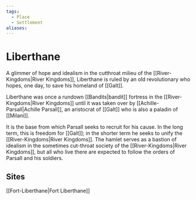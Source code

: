 ```yaml
---
tags:
  - Place
  - Settlement
aliases:
---
```

# Liberthane
A glimmer of hope and idealism in the cutthroat milieu of the [[River-Kingdoms|River Kingdoms]], Liberthane is ruled by an old revolutionary who hopes, one day, to save his homeland of [[Galt]].  

Liberthane was once a rundown [[Bandits|bandit]] fortress in the [[River-Kingdoms|River Kingdoms]] until it was taken over by [[Achille-Parsall|Achille Parsall]], an aristocrat of [[Galt]] who is also a paladin of [[Milani]].

It is the base from which Parsall seeks to recruit for his cause. In the long term, this is freedom for [[Galt]]; in the shorter term he seeks to unify the [[River-Kingdoms|River Kingdoms]]. The hamlet serves as a bastion of idealism in the sometimes cut-throat society of the [[River-Kingdoms|River Kingdoms]], but all who live there are expected to follow the orders of Parsall and his soldiers.

## Sites
[[Fort-Liberthane|Fort Liberthane]]